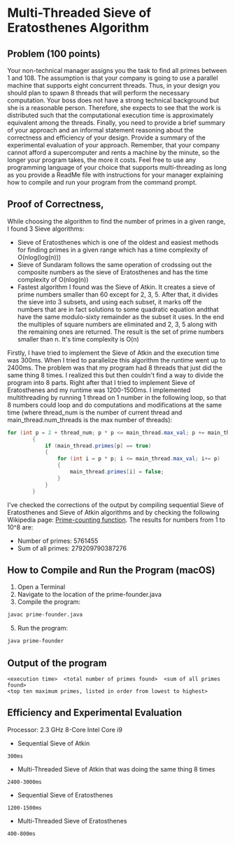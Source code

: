 # Multi-Threaded Sieve of Eratosthenes Algorithm

## Problem (100 points)
Your non-technical manager assigns you the task to find all primes between 1 and 108.  The assumption is that your company is going to use a parallel machine that supports eight concurrent threads. Thus, in your design you should plan to spawn 8 threads that will perform the necessary computation. Your boss does not have a strong technical background but she is a reasonable person. Therefore, she expects to see that the work is distributed such that the computational execution time is approximately equivalent among the threads. Finally, you need to provide a brief summary of your approach and an informal statement reasoning about the correctness and efficiency of your design. Provide a summary of the experimental evaluation of your approach. Remember, that your company cannot afford a supercomputer and rents a machine by the minute, so the longer your program takes, the more it costs. Feel free to use any programming language of your choice that supports multi-threading as long as you provide a ReadMe file with instructions for your manager explaining how to compile and run your program from the command prompt.  

## Proof of Correctness,
While choosing the algorithm to find the number of primes in a given range, I found 3 Sieve algorithms:
* Sieve of Eratosthenes which is one of the oldest and easiest methods for finding primes in a given range which has a time complexity of O(nlog(log(n)))
* Sieve of Sundaram follows the same operation of crodssing out the composite numbers as the sieve of Eratosthenes and has the time complexity of O(nlog(n))
* Fastest algorithm I found was the Sieve of Atkin. It creates a sieve of prime numbers smaller than 60 except for 2, 3, 5. After that, it divides the sieve into 3 subsets, and using each subset, it marks off the numbers that are in fact solutions to some quadratic equation andthat have the same modulo-sixty remainder as the subset it uses. In the end the multiples of square numbers are eliminated and 2, 3, 5 along with the remaining ones are returned. The result is the set of prime numbers smaller than n. It's time complexity is O(n)


Firstly, I have tried to implement the Sieve of Atkin and the execution time was 300ms. When I tried to parallelize this algorithm the runtime went up to 2400ms. The problem was that my program had 8 threads that just did the same thing 8 times. I realized this but then couldn't find a way to divide the program into 8 parts. Right after that I tried to implement Sieve of Eratosthenes and my runtime was 1200-1500ms. I implemented multithreading by running 1 thread on 1 number in the following loop, so that 8 numbers could loop and do computations and modifications at the same time (where thread_num is the number of current thread and main_thread.num_threads is the max number of threads):
```java
for (int p = 2 + thread_num; p * p <= main_thread.max_val; p += main_thread.num_threads)
		{
			if (main_thread.primes[p] == true)
			{
				for (int i = p * p; i <= main_thread.max_val; i+= p)
				{
					main_thread.primes[i] = false;
				}
			}
		}
```

I've checked the corrections of the output by compiling sequential Sieve of Eratosthenes and Sieve of Atkin algorithms and by checking the following Wikipedia page: [Prime-counting function](https://en.wikipedia.org/wiki/Prime-counting_function). The results for numbers from 1 to 10^8 are:

* Number of primes: 5761455
* Sum of all primes: 279209790387276

## How to Compile and Run the Program (macOS)
1. Open a Terminal
2. Navigate to the location of the prime-founder.java
3. Compile the program:
```bash
javac prime-founder.java
```
5. Run the program:
```bash
java prime-founder
```

## Output of the program
```
<execution time>  <total number of primes found>  <sum of all primes found>
<top ten maximum primes, listed in order from lowest to highest>
```

## Efficiency and Experimental Evaluation
Processor: 2.3 GHz 8-Core Intel Core i9

* Sequential Sieve of Atkin
```
300ms
```
* Multi-Threaded Sieve of Atkin that was doing the same thing 8 times
```
2400-3000ms
```
* Sequential Sieve of Eratosthenes
```
1200-1500ms
```
* Multi-Threaded Sieve of Eratosthenes
```
400-800ms
```
